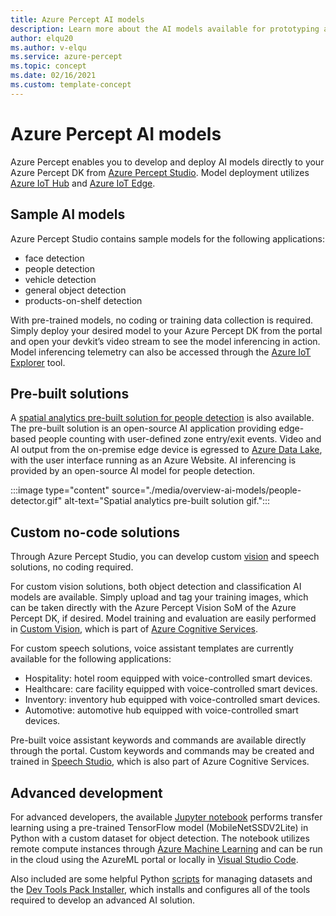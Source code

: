 ```yaml
---
title: Azure Percept AI models
description: Learn more about the AI models available for prototyping and deployment
author: elqu20
ms.author: v-elqu
ms.service: azure-percept
ms.topic: concept
ms.date: 02/16/2021
ms.custom: template-concept
---
```


# Azure Percept AI models

Azure Percept enables you to develop and deploy AI models directly to your Azure Percept DK from [Azure Percept Studio](https://go.microsoft.com/fwlink/?linkid=2135819). Model deployment utilizes [Azure IoT Hub](https://azure.microsoft.com/services/iot-hub/) and [Azure IoT Edge](https://azure.microsoft.com/services/iot-edge/#iotedge-overview).

## Sample AI models

Azure Percept Studio contains sample models for the following applications:

- face detection
- people detection
- vehicle detection
- general object detection
- products-on-shelf detection

With pre-trained models, no coding or training data collection is required. Simply deploy your desired model to your Azure Percept DK from the portal and open your devkit’s video stream to see the model inferencing in action. Model inferencing telemetry can also be accessed through the [Azure IoT Explorer](https://github.com/Azure/azure-iot-explorer/releases) tool.

## Pre-built solutions

A [spatial analytics pre-built solution for people detection](https://github.com/george-moore/Santa-Cruz-AI-App) is also available. The pre-built solution is an open-source AI application providing edge-based people counting with user-defined zone entry/exit events. Video and AI output from the on-premise edge device is egressed to [Azure Data Lake](https://azure.microsoft.com/solutions/data-lake/), with the user interface running as an Azure Website. AI inferencing is provided by an open-source AI model for people detection.

:::image type="content" source="./media/overview-ai-models/people-detector.gif" alt-text="Spatial analytics pre-built solution gif.":::

## Custom no-code solutions

Through Azure Percept Studio, you can develop custom [vision](./tutorial-nocode-vision.md) and speech solutions, no coding required.

For custom vision solutions, both object detection and classification AI models are available. Simply upload and tag your training images, which can be taken directly with the Azure Percept Vision SoM of the Azure Percept DK, if desired. Model training and evaluation are easily performed in [Custom Vision](https://www.customvision.ai/), which is part of [Azure Cognitive Services](https://azure.microsoft.com/services/cognitive-services/#overview).

For custom speech solutions, voice assistant templates are currently available for the following applications:

- Hospitality: hotel room equipped with voice-controlled smart devices.
- Healthcare: care facility equipped with voice-controlled smart devices.
- Inventory: inventory hub equipped with voice-controlled smart devices.
- Automotive: automotive hub equipped with voice-controlled smart devices.

Pre-built voice assistant keywords and commands are available directly through the portal. Custom keywords and commands may be created and trained in [Speech Studio](https://speech.microsoft.com/), which is also part of Azure Cognitive Services.

## Advanced development

For advanced developers, the available [Jupyter notebook](https://github.com/microsoft/Project-Santa-Cruz-Preview/blob/main/Sample-Scripts-and-Notebooks/Official/Machine%20Learning%20Notebooks/Transferlearningusing_SSDLiteV2%20Model.ipynb) performs transfer learning using a pre-trained TensorFlow model (MobileNetSSDV2Lite) in Python with a custom dataset for object detection. The notebook utilizes remote compute instances through [Azure Machine Learning](https://azure.microsoft.com/services/machine-learning/#product-overview) and can be run in the cloud using the AzureML portal or locally in [Visual Studio Code](https://code.visualstudio.com/).

Also included are some helpful Python [scripts](https://github.com/microsoft/Project-Santa-Cruz-Preview/tree/main/Sample-Scripts-and-Notebooks/Official/Scripts) for managing datasets and the [Dev Tools Pack Installer](https://github.com/microsoft/Project-Santa-Cruz-Preview/blob/main/Sample-Scripts-and-Notebooks/Official/Machine%20Learning%20Notebooks/dev-tools-installer.md), which installs and configures all of the tools required to develop an advanced AI solution.
